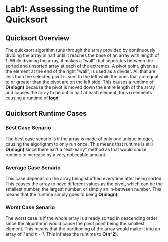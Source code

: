 # Lab1: Assessing the Runtime of Quicksort


## Quicksort Overview
The quicksort algorithm runs through the array provided by continuously dividing the array in half until it reaches the base of an array with length of 1. While dividing the array, it makes a "wall" that seperates between the sorted and unsorted array at each of the extremes. A pivot point, given as the element at the end of the right "wall", is used as a divider. All that are less than the selected pivot is sent to the left while the ones that are equal to or greater than the pivot are on the left side. This causes a runtime of **O(nlogn)** because the pivot is moved down the entire length of the array and causes the array to be cut in half at each element, thus **n** elements causing a runtime of **logn**.
## Quicksort Runtime Cases
### Best Case Senario
The best case senario is if the array is made of only one unique integer, causing the algorigthm to only run once. This means that runtime is still **O(nlogn)** since there isn't a "exit-early" method as that would cause runtime to increase by a very noticeable amount.
### Average Case Senario
This case depends on the array being shuffled everytime after being sorted. This causes the array to have different values as the pivot, which can be the smallest number, the largest number, or simply an in-between number. This means that the runtime simply goes to being **O(nlogn)**.
### Worst Case Senario
The worst case is if the whole array is already sorted in descending order since the algorithmn would cause the pivot point being the smallest element. This means that the partitioning of the array would make it into an array of *1* and *n - 1*. This inflates the runtime to **O(n^2)**.